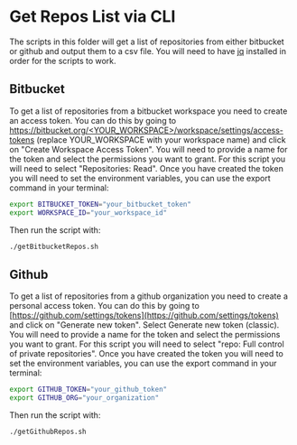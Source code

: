 # Get Repos List via CLI

The scripts in this folder will get a list of repositories from either bitbucket or github and output them to a csv file. You will need to have [jq](https://jqlang.github.io/jq) installed in order for the scripts to work.

## Bitbucket

To get a list of repositories from a bitbucket workspace you need to create an access token. You can do this by going to [https://bitbucket.org/<YOUR_WORKSPACE>/workspace/settings/access-tokens](https://bitbucket.org/<YOUR_WORKSPACE>/workspace/settings/access-tokens) (replace YOUR_WORKSPACE with your workspace name) and click on "Create Workspace Access Token". You will need to provide a name for the token and select the permissions you want to grant. For this script you will need to select "Repositories: Read". Once you have created the token you will need to set the environment variables, you can use the export command in your terminal:

```bash
export BITBUCKET_TOKEN="your_bitbucket_token"
export WORKSPACE_ID="your_workspace_id"
```

Then run the script with:

```bash
./getBitbucketRepos.sh
```

## Github

To get a list of repositories from a github organization you need to create a personal access token. You can do this by going to [https://github.com/settings/tokens](https://github.com/settings/tokens) and click on "Generate new token". Select Generate new token (classic). You will need to provide a name for the token and select the permissions you want to grant. For this script you will need to select "repo: Full control of private repositories". Once you have created the token you will need to set the environment variables, you can use the export command in your terminal:

```bash
export GITHUB_TOKEN="your_github_token"
export GITHUB_ORG="your_organization"
```

Then run the script with:

```bash
./getGithubRepos.sh
```
